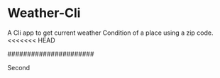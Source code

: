 # Weather-Cli
A Cli app to get current weather Condition of a place using a zip code.
<<<<<<< HEAD

######################


Second
